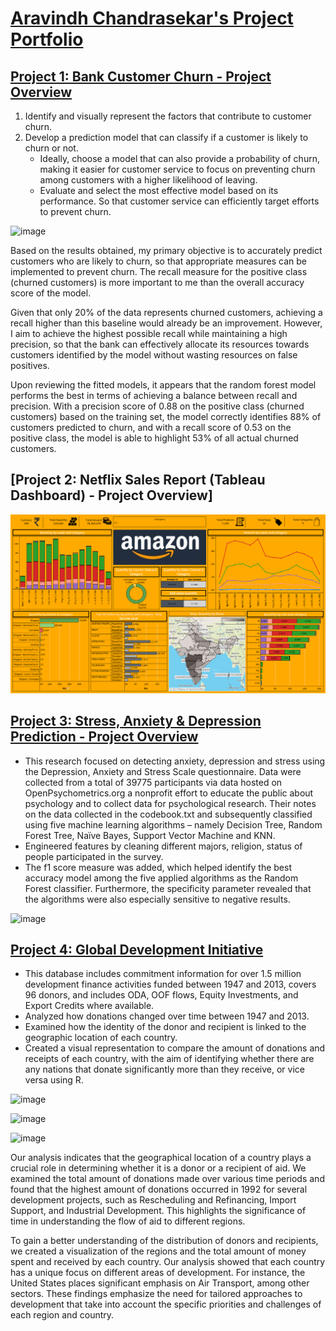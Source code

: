 # [Aravindh Chandrasekar's Project Portfolio](https://github.com/arvs3k)
## [Project 1: Bank Customer Churn - Project Overview](https://github.com/arvs3k/Customer-churn)
1. Identify and visually represent the factors that contribute to customer churn.
2. Develop a prediction model that can classify if a customer is likely to churn or not.
    * Ideally, choose a model that can also provide a probability of churn, making it easier for customer service to focus on preventing churn among customers with a higher likelihood of leaving.
    * Evaluate and select the most effective model based on its performance. So that customer service can efficiently target efforts to prevent churn.

![image](https://user-images.githubusercontent.com/110792339/230479976-3c97c2f4-4c31-4c1e-a859-e482ef694c03.png)

Based on the results obtained, my primary objective is to accurately predict customers who are likely to churn, so that appropriate measures can be implemented to prevent churn. The recall measure for the positive class (churned customers) is more important to me than the overall accuracy score of the model.

Given that only 20% of the data represents churned customers, achieving a recall higher than this baseline would already be an improvement. However, I aim to achieve the highest possible recall while maintaining a high precision, so that the bank can effectively allocate its resources towards customers identified by the model without wasting resources on false positives.

Upon reviewing the fitted models, it appears that the random forest model performs the best in terms of achieving a balance between recall and precision. With a precision score of 0.88 on the positive class (churned customers) based on the training set, the model correctly identifies 88% of customers predicted to churn, and with a recall score of 0.53 on the positive class, the model is able to highlight 53% of all actual churned customers.

## [Project 2: Netflix Sales Report (Tableau Dashboard) - Project Overview]
![image](https://github.com/arvs3k/arvs3k.github.io/blob/main/Netflix%20Sales%20Dashboard.png)

## [Project 3: Stress, Anxiety & Depression Prediction - Project Overview](https://github.com/arvs3k/Stress-Anxiety-Depression)
* This research focused on detecting anxiety, depression and stress using the Depression, Anxiety and Stress Scale questionnaire. Data were collected from a total of 39775 participants via data hosted on OpenPsychometrics.org a nonprofit effort to educate the public about psychology and to collect data for psychological research. Their notes on the data collected in the codebook.txt and subsequently classified using five machine learning algorithms – namely Decision Tree, Random Forest Tree, Naïve Bayes, Support Vector Machine and KNN. 
* Engineered features by cleaning different majors, religion, status of people participated in the survey.
* The f1 score measure was added, which helped identify the best accuracy model among the five applied algorithms as the Random Forest classifier. Furthermore, the specificity parameter revealed that the algorithms were also especially sensitive to negative results.

![image](https://user-images.githubusercontent.com/110792339/230479538-9c621a89-4275-4a18-8701-ade0ea86160a.png)

## [Project 4: Global Development Initiative](https://github.com/arvs3k/Global-Development-Initiative)
* This database includes commitment information for over 1.5 million development finance activities funded between 1947 and 2013, covers 96 donors, and includes ODA, OOF flows, Equity Investments, and Export Credits where available.
* Analyzed how donations changed over time between 1947 and 2013.
* Examined how the identity of the donor and recipient is linked to the geographic location of each country.
* Created a visual representation to compare the amount of donations and receipts of each country, with the aim of identifying whether there are any nations that donate significantly more than they receive, or vice versa using R.

![image](https://user-images.githubusercontent.com/110792339/230484527-7a30d519-e67e-4e63-a9a1-e69275d7001f.png)

![image](https://user-images.githubusercontent.com/110792339/230484665-8cd3cd44-2667-4ccc-a479-f235645ff911.png)

![image](https://user-images.githubusercontent.com/110792339/230484744-afe7f082-3f45-4e84-b84e-fde16a31b1d3.png)

Our analysis indicates that the geographical location of a country plays a crucial role in determining whether it is a donor or a recipient of aid. We examined the total amount of donations made over various time periods and found that the highest amount of donations occurred in 1992 for several development projects, such as Rescheduling and Refinancing, Import Support, and Industrial Development. This highlights the significance of time in understanding the flow of aid to different regions.

To gain a better understanding of the distribution of donors and recipients, we created a visualization of the regions and the total amount of money spent and received by each country. Our analysis showed that each country has a unique focus on different areas of development. For instance, the United States places significant emphasis on Air Transport, among other sectors. These findings emphasize the need for tailored approaches to development that take into account the specific priorities and challenges of each region and country.
